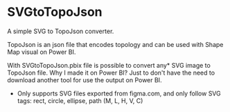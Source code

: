 # SVGtoTopoJson

A simple SVG to TopoJson converter.

TopoJson is an json file that encodes topology and can be used with Shape Map visual on Power BI.

With SVGtoTopoJson.pbix file is possible to convert any* SVG image to TopoJson file. Why I made it on Power BI? Just to don't have the need to download another tool for use the output on Power BI.

* Only supports SVG files exported from figma.com, and only follow SVG tags: rect, circle, ellipse, path (M, L, H, V, C)

